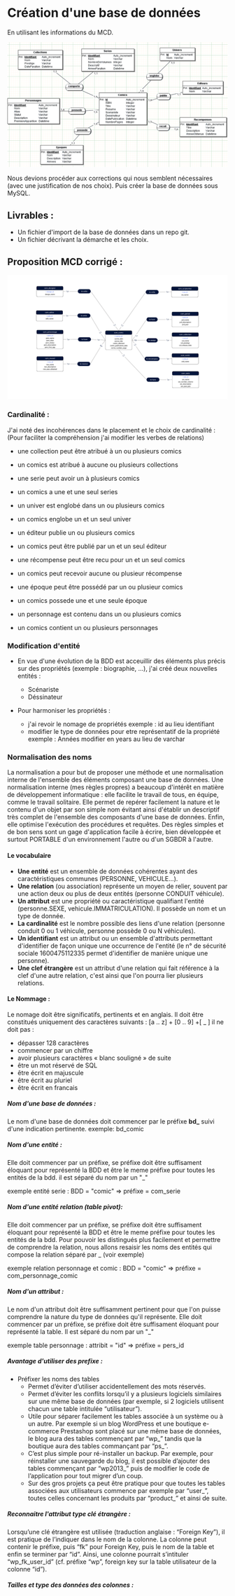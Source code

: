 # Création d'une base de données

En utilisant les informations du MCD. 

![mcd exercice](./assets/mcd_a_corriger.png)

Nous devions procéder aux corrections qui nous semblent nécessaires (avec une justification de nos choix). Puis créer la base de données sous MySQL.

## Livrables : 
* Un fichier d'import de la base de données dans un repo git. 
* Un fichier décrivant la démarche et les choix.

## Proposition MCD corrigé : 

![mcd exercice corrigé](./assets/mcd_corrige.png)


### Cardinalité :

J'ai noté des incohérences dans le placement et le choix de cardinalité :
(Pour faciliter la compréhension j'ai modifier les verbes de relations)

- une collection peut être atribué à un ou plusieurs comics
- un comics est atribué à aucune ou plusieurs collections

- une serie peut avoir un à plusieurs comics
- un comics a une et une seul series

- un univer est englobé dans un ou plusieurs comics
- un comics englobe un et un seul univer

- un éditeur publie  un ou plusieurs comics
- un comics peut être publié par un et un seul éditeur

- une récompense peut être recu pour un et un seul comics
- un comics peut recevoir aucune ou plusieur récompense

- une époque peut être possédé par un ou plusieur comics
- un comics possede une et une seule époque

- un personnage est contenu dans un ou plusieurs comics
- un comics contient un ou plusieurs personnages

### Modification d'entité

- En vue d'une évolution de la BDD est acceuillir des éléments plus précis sur des propriétés (exemple : biographie, ...), j'ai créé deux nouvelles entités :
  - Scénariste 
  - Déssinateur

- Pour harmoniser les propriétés :
  - j'ai revoir le nomage de propriétés exemple : id au lieu identifiant
  - modifier le type de données pour etre représentatif de la propriété exemple :  Années modifier en years au lieu de varchar

### Normalisation des noms
La normalisation a pour but de proposer une méthode et une normalisation interne de l'ensemble des éléments composant une base de données.
Une normalisation interne (mes règles propres) a beaucoup d'intérêt en matière de développement informatique : elle facilite le travail de tous, en équipe, comme le travail solitaire. Elle permet de repérer facilement la nature et le contenu d'un objet par son simple nom évitant ainsi d'établir un descriptif très complet de l'ensemble des composants d'une base de données. Enfin, elle optimise l'exécution des procédures et requêtes.
Des règles simples et de bon sens sont un gage d'application facile à écrire, bien développée et surtout PORTABLE d'un environnement l'autre ou d'un SGBDR à l'autre.

#### Le vocabulaire

- **Une entité** est un ensemble de données cohérentes ayant des caractéristiques communes (PERSONNE, VEHICULE…).
- **Une relation** (ou association) représente un moyen de relier, souvent par une action deux ou plus de deux entités (personne CONDUIT véhicule).
- **Un attribut** est une propriété ou caractéristique qualifiant l'entité (personne.SEXE, vehicule.IMMATRICULATION). Il possède un nom et un type de donnée.
- **La cardinalité** est le nombre possible des liens d'une relation (personne conduit 0 ou 1 véhicule, personne possède 0 ou N véhicules).
- **Un identifiant** est un attribut ou un ensemble d'attributs permettant d'identifier de façon unique une occurrence de l'entité (le n° de sécurité sociale 1600475112335 permet d'identifier de manière unique une personne).
- **Une clef étrangère** est un attribut d'une relation qui fait référence à la clef d'une autre relation, c'est ainsi que l'on pourra lier plusieurs relations.

#### Le Nommage : 

Le nomage doit être significatifs, pertinents et en anglais. Il doit être constitués uniquement des caractères suivants :
[a .. z] + [0 .. 9] +[ _ ]
il ne doit pas :
 - dépasser 128 caractères
 - commencer par un chiffre
 - avoir plusieurs caractères « blanc souligné » de suite
 - être un mot réservé de SQL
 - être écrit en majuscule
 - être écrit au pluriel
 - être écrit en francais

##### Nom d'une base de données :

Le nom d'une base de données doit commencer par le préfixe **bd_** suivi d'une indication pertinente. exemple: bd_comic

##### Nom d'une entité : 

Elle doit commencer par un préfixe, se préfixe doit être suffisament éloquant pour représenté la BDD et être le meme préfixe pour toutes les entités de la bdd. il est séparé du nom par un "_"

exemple entité serie : BDD = "comic" => préfixe = com_serie

##### Nom d'une entité relation (table pivot):

Elle doit commencer par un préfixe, se préfixe doit être suffisament éloquant pour représenté la BDD et être le meme préfixe pour toutes les entités de la bdd. Pour pouvoir les distingués plus facilement et permettre de comprendre la relation, nous allons resaisir les noms des entités qui compose la relation séparé par _
(voir exemple) 

exemple relation personnage et comic : BDD = "comic" => préfixe = com_personnage_comic

##### Nom d'un attribut :

Le nom d'un attribut doit être suffisamment pertinent pour que l'on puisse comprendre la nature du type de données qu'il représente. Elle doit commencer par un préfixe, se préfixe doit être suffisament éloquant pour représenté la table. Il est séparé du nom par un "_"

exemple table personnage : attribit = "id" => préfixe = pers_id

##### Avantage d'utiliser des prefixe :

- Préfixer les noms des tables
  - Permet d’éviter d’utiliser accidentellement des mots réservés.
  - Permet d’éviter les conflits lorsqu’il y a plusieurs logiciels similaires sur une même base de données (par exemple, si 2 logiciels utilisent chacun une table intitulée “utilisateur”).
  - Utile pour séparer facilement les tables associée à un système ou à un autre. Par exemple si un blog WordPress et une boutique e-commerce Prestashop sont placé sur une même base de données, le blog aura des tables commençant par “wp_” tandis que la boutique aura des tables commançant par “ps_”.
  - C’est plus simple pour ré-installer un backup. Par exemple, pour réinstaller une sauvegarde du blog, il est possible d’ajouter des tables commençant par “wp2013_” puis de modifier le code de l’application pour tout migrer d’un coup.
  - Sur des gros projets ça peut être pratique pour que toutes les tables associées aux utilisateurs commence par exemple par “user_”, toutes celles concernant les produits par “product_” et ainsi de suite.

##### Reconnaitre l'attribut type clé étrangère :

Lorsqu’une clé étrangère est utilisée (traduction anglaise : “Foreign Key”), il est pratique de l’indiquer dans le nom de la colonne. La colonne peut contenir le préfixe, puis “fk” pour Foreign Key, puis le nom de la table et enfin se terminer par “id”. Ainsi, une colonne pourrait s’intituler “wp_fk_user_id” (cf. préfixe “wp”, foreign key sur la table utilisateur de la colonne “id”).

##### Tailles et type des données des colonnes : 